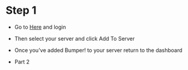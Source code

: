 # Step 1

- Go to [Here]() and login
- Then select your server and click Add To Server 
- Once you've added Bumper! to your server return to the dashboard

- Part 2
